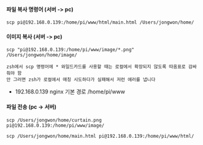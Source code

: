 #### 파일 복사 명령어 (서버 -> pc)
```
scp pi@192.168.0.139:/home/pi/www/html/main.html /Users/jongwon/home/
```

#### 이미지 복사 (서버 -> pc)
```less
scp "pi@192.168.0.139:/home/pi/www/image/*.png" /Users/jongwon/home/image/

zsh에서 scp 명령어에 * 와일드카드를 사용할 때는 로컬에서 확장되지 않도록 따옴표로 감싸줘야 함
안 그러면 zsh가 로컬에서 매칭 시도하다가 실패해서 저런 에러를 냅니다
```

- 192.168.0.139 nginx 기본 경로 /home/pi/www

#### 파일 전송 (pc -> 서버)
```less
scp /Users/jongwon/home/curtain.png pi@192.168.0.139:/home/pi/www/image/

scp /Users/jongwon/home/main.html pi@192.168.0.139:/home/pi/www/html/ 
```
